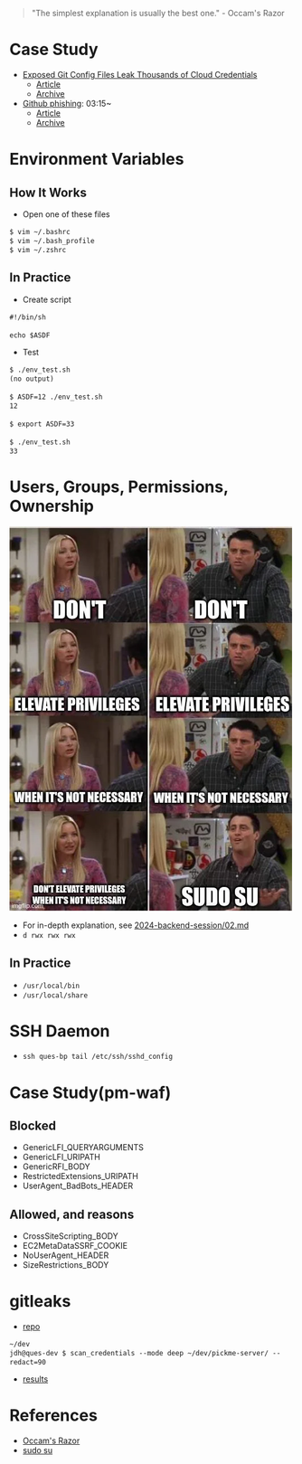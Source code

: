 > "The simplest explanation is usually the best one." - Occam's Razor

# Case Study
- [Exposed Git Config Files Leak Thousands of Cloud Credentials](https://www.youtube.com/watch?v=xzdoo5M0KZ0)
  - [Article](https://sysdig.com/blog/emeraldwhale/)
  - [Archive](https://web.archive.org/web/20241126221849/https://sysdig.com/blog/emeraldwhale/)
- [Github phishing](https://www.youtube.com/watch?v=BFFQvTA12sk): 03:15~
  - [Article](https://www.infosecurity-magazine.com/news/phishing-goissue-targets-github/)
  - [Archive](https://web.archive.org/web/20241113122020/https://www.infosecurity-magazine.com/news/phishing-goissue-targets-github/)

# Environment Variables
## How It Works
- Open one of these files
```shell
$ vim ~/.bashrc
$ vim ~/.bash_profile
$ vim ~/.zshrc
```

## In Practice
- Create script
```vim
#!/bin/sh

echo $ASDF
```

- Test
```console
$ ./env_test.sh
(no output)

$ ASDF=12 ./env_test.sh
12

$ export ASDF=33

$ ./env_test.sh
33
```

# Users, Groups, Permissions, Ownership
![sudo-su-for-life](./images/sudo-su-for-life-v0-jvhjekm1mzrd1.webp)
- For in-depth explanation, see [2024-backend-session/02.md](/2024-backend-session/02.md)
- `d rwx rwx rwx`

## In Practice
- `/usr/local/bin`
- `/usr/local/share`

# SSH Daemon
- `ssh ques-bp tail /etc/ssh/sshd_config`

# Case Study(pm-waf)
## Blocked
- GenericLFI_QUERYARGUMENTS
- GenericLFI_URIPATH
- GenericRFI_BODY
- RestrictedExtensions_URIPATH
- UserAgent_BadBots_HEADER

## Allowed, and reasons
- CrossSiteScripting_BODY
- EC2MetaDataSSRF_COOKIE
- NoUserAgent_HEADER
- SizeRestrictions_BODY

# gitleaks
- [repo](https://github.com/gitleaks/gitleaks)
```console
~/dev
jdh@ques-dev $ scan_credentials --mode deep ~/dev/pickme-server/ --redact=90
```
- [results](./resources)

# References
- [Occam's Razor](https://ko.wikipedia.org/wiki/%EC%98%A4%EC%BB%B4%EC%9D%98_%EB%A9%B4%EB%8F%84%EB%82%A0)
- [sudo su](https://www.reddit.com/r/linuxmemes/comments/1ft2bh1/sudo_su_for_life/)
